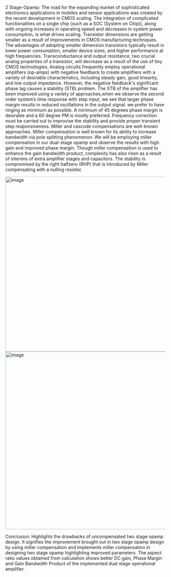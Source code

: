 2 Stage-Opamp:
The road for the expanding market of sophisticated
electronics applications in mobiles and sensor applications
was created by the recent development in CMOS scaling. The
integration of complicated functionalities on a single chip
(such as a SOC (System on Chip)), along with ongoing
increases in operating speed and decreases in system power
consumption, is what drives scaling.
Transistor dimensions are getting smaller as a result of
improvements in CMOS manufacturing techniques. The
advantages of adopting smaller dimension transistors
typically result in lower power consumption, smaller device
sizes, and higher performance at high frequencies.
Transconductance and output resistance, two crucial analog
properties of a transistor, will decrease as a result of the use
of tiny CMOS technologies.
Analog circuits frequently employ operational amplifiers
(op-amps) with negative feedback to create amplifiers with a
variety of desirable characteristics, including steady gain,
good linearity, and low output impedance. However, the
negative feedback's significant phase lag causes a stability
(STB) problem. The STB of the amplifier has been improved
using a variety of approaches,when we observe the second order system’s time
response with step input, we see that larger phase margin
results in reduced oscillations in the output signal.
we prefer to have ringing as minimum as possible. A
minimum of 45 degrees phase margin is desirable and a 60
degree PM is mostly preferred. Frequency correction must be carried out to improvise the
stability and provide proper transient step responsiveness.
Miller and cascode compensations are well-known
approaches. Miller compensation is well known for its ability
to increase bandwidth via pole splitting phenomenon. We
will be employing miller compensation in our dual-stage
opamp and observe the results with high gain and improved
phase margin. Though miller compensation is used to
enhance the gain bandwidth product, complexity has also
risen as a result of interims of extra amplifier stages and
capacitors. The stability is compromised by the right halfzero (RHP) that is introduced by Miller compensating with a
nulling resistor.

<img width="698" height="550" alt="image" src="https://github.com/user-attachments/assets/3034f410-9eaa-4251-8f14-49a84763dffe" />

<img width="700" height="559" alt="image" src="https://github.com/user-attachments/assets/89d9d31e-0ccc-4b43-b729-47abfbaab82e" />


Conclusion:
Highlights the drawbacks of
uncompensated two stage opamp design. It signifies the
improvement brought out in two stage opamp design by
using miller compensation and implements miller
compensation in designing two stage opamp highlighting
improved parameters. The aspect ratio values obtained from
calculation shows better DC gain, Phase Margin and Gain
Bandwidth Product of the implemented dual stage
operational amplifier.
